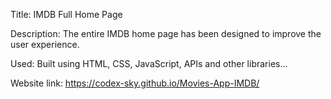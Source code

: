Title: IMDB Full Home Page

Description: The entire IMDB home page has been designed to improve the user experience.

Used: Built using HTML, CSS, JavaScript, APIs and other libraries...

Website link: https://codex-sky.github.io/Movies-App-IMDB/
